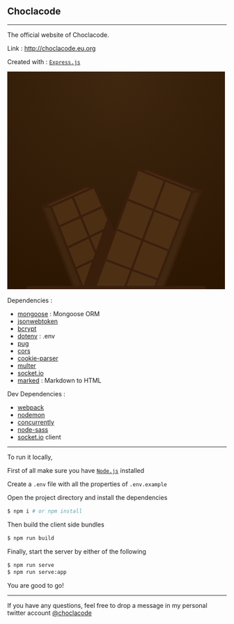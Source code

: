 ## Choclacode
---

The official website of Choclacode.

Link : http://choclacode.eu.org

Created with : [`Express.js`](https://expressjs.com)

![](./public/assets/img/logo/avatar.png)

Dependencies :
- [mongoose](https://mongoosejs.com) : Mongoose ORM
- [jsonwebtoken](https://jwt.io)
- [bcrypt](https://github.com/kelektiv/node.bcrypt.js#readme)
- [dotenv](https://github.com/motdotla/dotenv#readme) : .env
- [pug](https://pugjs.org)
- [cors](https://github.com/expressjs/cors#readme)
- [cookie-parser](https://github.com/expressjs/cookie-parser#readme)
- [multer](https://github.com/expressjs/multer#readme)
- [socket.io](https://socket.io)
- [marked](https://marked.js.org) : Markdown to HTML

Dev Dependencies :
- [webpack](https://webpack.js.org)
- [nodemon](https://nodemon.io)
- [concurrently](https://npmjs.com/package/concurrently)
- [node-sass](https://npmjs.com/package/node-sass)
- [socket.io](https://socket.io) client

---

To run it locally,

First of all make sure you have [`Node.js`](https://nodejs.org) installed

Create a `.env` file with all the properties of `.env.example`

Open the project directory and install the dependencies
```bash
$ npm i # or npm install
```

Then build the client side bundles
```bash
$ npm run build
```

Finally, start the server by either of the following
```bash
$ npm run serve
$ npm run serve:app
```

You are good to go!

---

If you have any questions, feel free to drop a message in my personal twitter account
[@choclacode](https://twitter.com/choclacode)

<!--
**choclacode/choclacode** is a ✨ _special_ ✨ repository because its `README.md` (this file) appears on your GitHub profile.

Here are some ideas to get you started:

- 🔭 I’m currently working on ...
- 🌱 I’m currently learning ...
- 👯 I’m looking to collaborate on ...
- 🤔 I’m looking for help with ...
- 💬 Ask me about ...
- 📫 How to reach me: ...
- 😄 Pronouns: ...
- ⚡ Fun fact: ...
-->

